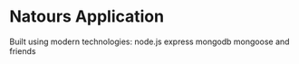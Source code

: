 # Natours Application

Built using modern technologies: node.js express mongodb mongoose and friends